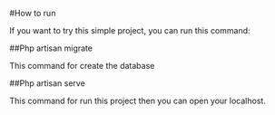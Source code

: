#How to run

If you want to try this simple project, you can run this command:

##Php artisan migrate

This command for create the database

##Php artisan serve

This command for run this project then you can open your localhost.
